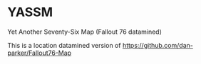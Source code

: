 # YASSM
Yet Another Seventy-Six Map (Fallout 76 datamined)

This is a location datamined version of https://github.com/dan-parker/Fallout76-Map

